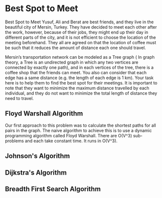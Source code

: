 # Best Spot to Meet

Best Spot to Meet
Yusuf, Ali and Berat are best friends, and they live in the beautiful city of Mersin, Turkey. They have decided to meet each other after the work, however, because of their jobs, they might end up their day in different parts of the city, and it is not efficient to choose the location of the meeting beforehand. They all are agreed on that the location of coffee must be such that it reduces the amount of distance each one should travel.


Mersin’s transportation network can be modeled as a Tree graph ( In graph theory, a Tree is an undirected graph in which any two vertices are connected by exactly one path), and in each vertices of the tree, there is a coffee shop that the friends can meet. You also can consider that each edge has a same distance (e.g. the length of each edge is 1 km). Your task here is to help them to find the best spot for their meetings. It is important to note that they want to minimize the maximum distance travelled by each individual, and they do not want to minimize the total length of distance they need to travel.

## Floyd Warshall Algorithm

Our first approach to this problem was to calculate the shortest paths for all pairs in the graph. The naive algorithm to achieve this is
to use a dynamic programming algorithm called Floyd Warshall. There are O(V^3) sub-problems and each take constant time. It runs in O(V^3).

## Johnson's Algorithm



## Dijkstra's Algorithm



## Breadth First Search Algorithm